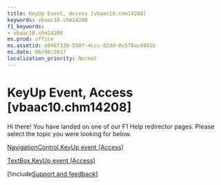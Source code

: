 ```yaml
---
title: KeyUp Event, Access [vbaac10.chm14208]
keywords: vbaac10.chm14208
f1_keywords:
- vbaac10.chm14208
ms.prod: office
ms.assetid: e046f328-558f-4ccc-82dd-0c578ac4861b
ms.date: 06/08/2017
localization_priority: Normal
---
```



# KeyUp Event, Access [vbaac10.chm14208]

Hi there! You have landed on one of our F1 Help redirector pages. Please select the topic you were looking for below.

[NavigationControl.KeyUp event (Access)](http://msdn.microsoft.com/library/35e7a26d-617c-9e51-c246-1830cd180420%28Office.15%29.aspx)

[TextBox.KeyUp event (Access)](http://msdn.microsoft.com/library/2219075d-92e5-a472-c16a-8a99dfd991c2%28Office.15%29.aspx)

[!include[Support and feedback](~/includes/feedback-boilerplate.md)]